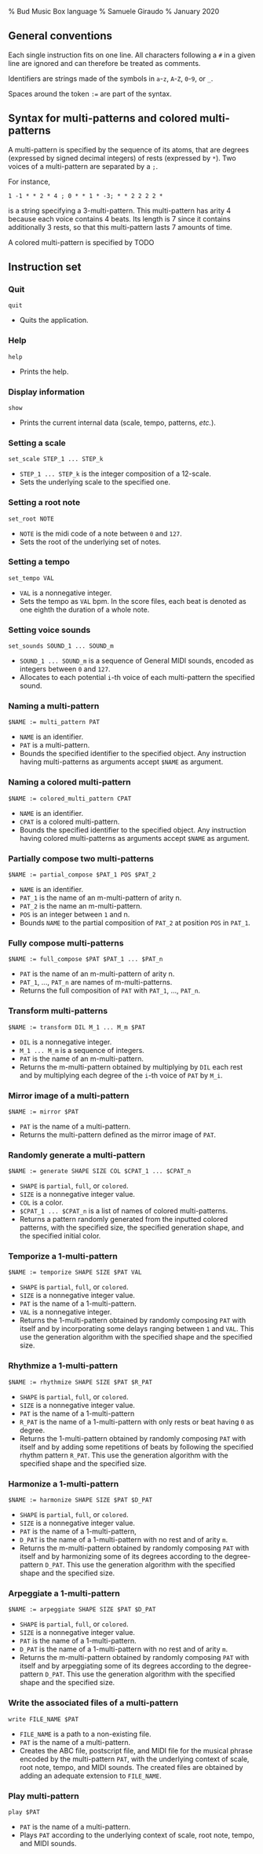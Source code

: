 % Bud Music Box language
% Samuele Giraudo
% January 2020


## General conventions

Each single instruction fits on one line. All characters following a `#` in a given line are
ignored and can therefore be treated as comments.

Identifiers are strings made of the symbols in `a`-`z`, `A`-`Z`, `0`-`9`, or `_`.

Spaces around the token `:=` are part of the syntax.


## Syntax for multi-patterns and colored multi-patterns
A multi-pattern is specified by the sequence of its atoms, that are degrees (expressed by
signed decimal integers) of rests (expressed by `*`). Two voices of a multi-pattern are
separated by a `;`.

For instance,

`1 -1 * * 2 * 4 ; 0 * * 1 * -3; * * 2 2 2 2 *`

is a string specifying a 3-multi-pattern. This multi-pattern has arity $4$ because each
voice contains 4 beats. Its length is 7 since it contains additionally 3 rests, so that this
multi-pattern lasts 7 amounts of time.

A colored multi-pattern is specified by
TODO


## Instruction set

### Quit
`quit`

+ Quits the application.


### Help
`help`

+ Prints the help.


### Display information
`show`

+ Prints the current internal data (scale, tempo, patterns, _etc._).


### Setting a scale
`set_scale STEP_1 ... STEP_k`

+ `STEP_1 ... STEP_k` is the integer composition of a 12-scale.
+ Sets the underlying scale to the specified one.


### Setting a root note
`set_root NOTE`

+ `NOTE` is the midi code of a note between `0` and `127`.
+ Sets the root of the underlying set of notes.


### Setting a tempo
`set_tempo VAL`

+ `VAL` is a nonnegative integer.
+ Sets the tempo as `VAL` bpm. In the score files, each beat is denoted as one eighth the
  duration of a whole note.


### Setting voice sounds
`set_sounds SOUND_1 ... SOUND_m`

+ `SOUND_1 ... SOUND_m` is a sequence of General MIDI sounds, encoded as integers between
  `0` and `127`.
+ Allocates to each potential `i`-th voice of each multi-pattern the specified sound.


### Naming a multi-pattern
`$NAME := multi_pattern PAT`

+ `NAME` is an identifier.
+ `PAT` is a multi-pattern.
+ Bounds the specified identifier to the specified object. Any instruction having
  multi-patterns as arguments accept `$NAME` as argument.


### Naming a colored multi-pattern
`$NAME := colored_multi_pattern CPAT`

+ `NAME` is an identifier.
+ `CPAT` is a colored multi-pattern.
+ Bounds the specified identifier to the specified object. Any instruction having
  colored multi-patterns as arguments accept `$NAME` as argument.


### Partially compose two multi-patterns
`$NAME := partial_compose $PAT_1 POS $PAT_2`

+ `NAME` is an identifier.
+ `PAT_1` is the name of an m-multi-pattern of arity n.
+ `PAT_2` is the name an m-multi-pattern.
+ `POS` is an integer between `1` and n.
+ Bounds `NAME` to the partial composition of `PAT_2` at position `POS` in `PAT_1`.


### Fully compose multi-patterns
`$NAME := full_compose $PAT $PAT_1 ... $PAT_n`

+ `PAT` is the name of an m-multi-pattern of arity n.
+ `PAT_1`, ..., `PAT_n` are names of m-multi-patterns.
+ Returns the full composition of `PAT` with `PAT_1`, ..., `PAT_n`.


### Transform multi-patterns
`$NAME := transform DIL M_1 ... M_m $PAT`

+ `DIL` is a nonnegative integer.
+ `M_1 ... M_m` is a sequence of integers.
+ `PAT` is the name of an m-multi-pattern.
+ Returns the m-multi-pattern obtained by multiplying by `DIL` each rest and by
  multiplying each degree of the `i`-th voice of `PAT` by `M_i`.


### Mirror image of a multi-pattern
`$NAME := mirror $PAT`

+ `PAT` is the name of a multi-pattern.
+ Returns the multi-pattern defined as the mirror image of `PAT`.


### Randomly generate a multi-pattern
`$NAME := generate SHAPE SIZE COL $CPAT_1 ... $CPAT_n`

+ `SHAPE` is `partial`, `full`, or `colored`.
+ `SIZE` is a nonnegative integer value.
+ `COL` is a color.
+ `$CPAT_1 ... $CPAT_n` is a list of names of colored multi-patterns.
+ Returns a pattern randomly generated from the inputted colored patterns, with the
  specified size, the specified generation shape, and the specified initial color.


### Temporize a 1-multi-pattern
`$NAME := temporize SHAPE SIZE $PAT VAL`

+ `SHAPE` is `partial`, `full`, or `colored`.
+ `SIZE` is a nonnegative integer value.
+ `PAT` is the name of a 1-multi-pattern.
+ `VAL` is a nonnegative integer.
+ Returns the 1-multi-pattern obtained by randomly composing `PAT` with itself and by
  incorporating some delays ranging between `1` and `VAL`. This use the generation algorithm
  with the specified shape and the specified size.


### Rhythmize a 1-multi-pattern
`$NAME := rhythmize SHAPE SIZE $PAT $R_PAT`

+ `SHAPE` is `partial`, `full`, or `colored`.
+ `SIZE` is a nonnegative integer value.
+ `PAT` is the name of a 1-multi-pattern
+ `R_PAT` is the name of a 1-multi-pattern with only rests or beat having `0` as degree.
+ Returns the 1-multi-pattern obtained by randomly composing `PAT` with itself and by adding
  some repetitions of beats by following the specified rhythm pattern `R_PAT`. This use the
  generation algorithm with the specified shape and the specified size.


### Harmonize a 1-multi-pattern
`$NAME := harmonize SHAPE SIZE $PAT $D_PAT`

+ `SHAPE` is `partial`, `full`, or `colored`.
+ `SIZE` is a nonnegative integer value.
+ `PAT` is the name of a 1-multi-pattern, 
+ `D_PAT` is the name of a 1-multi-pattern with no rest and of arity `m`.
+ Returns the m-multi-pattern obtained by randomly composing `PAT` with itself and by
  harmonizing some of its degrees according to the degree-pattern `D_PAT`. This use the
  generation algorithm with the specified shape and the specified size.


### Arpeggiate a 1-multi-pattern
`$NAME := arpeggiate SHAPE SIZE $PAT $D_PAT`

+ `SHAPE` is `partial`, `full`, or `colored`.
+ `SIZE` is a nonnegative integer value.
+ `PAT` is the name of a 1-multi-pattern.
+ `D_PAT` is the name of a 1-multi-pattern with no rest and of arity `m`.
+ Returns the m-multi-pattern obtained by randomly composing `PAT` with itself and by
  arpeggiating some of its degrees according to the degree-pattern `D_PAT`. This use the
  generation algorithm with the specified shape and the specified size.


### Write the associated files of a multi-pattern 
`write FILE_NAME $PAT`

+ `FILE_NAME` is a path to a non-existing file.
+ `PAT` is the name of a multi-pattern.
+ Creates the ABC file, postscript file, and MIDI file for the musical phrase encoded by the
  multi-pattern `PAT`, with the underlying context of scale, root note, tempo, and MIDI
  sounds. The created files are obtained by adding an adequate extension to `FILE_NAME`.


### Play multi-pattern
`play $PAT`

+ `PAT` is the name of a multi-pattern.
+ Plays `PAT` according to the underlying context of scale, root note, tempo, and MIDI
  sounds.


